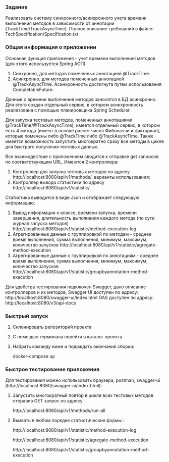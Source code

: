 ### Задание

Реализовать систему синхронного/асинхронного учета времени выполнения методов в зависимости от аннотации (TrackTime/TrackAsyncTime). 
Полное описание требований в файле: 
TechSpecification/Specification.txt

### Общая информация о приложении

Основная функция приложения - учет времени выполнения методов (для этого используется Spring АОП):
1) Синхронно, для методов помеченных аннотацией @TrackTime.
2) Асинхронно, для методов помеченных аннотацией @TrackAsyncTime. Асинхронность достигнута путем использования CompletableFuture.

Данные о времени выполнения методов заносятся в БД асинхронно. Для этого создан отдельный сервис, в котором 
асинхронность реализована с помощью планировщика Spring Scheduler.

Для запуска тестовых методов, помеченных аннотациями @TrackTime/@TrackAsyncTime), имеется отдельный сервис, в котором 
есть 4 метода (имеют в основе расчет чисел Фибоначчи и факториал), которые помечены либо @TrackTime либо @TrackAsyncTime.
Также имеется возможность запустить многократно сразу все методы в цикле для быстрого получения тестовых данных.

Все взаимодествие с приложением сводится к отправке get запросов по соответствующим URL.
Имеются 2 контроллера:
1) Контроллер для запуска тестовых методов по адресу http://localhost:8080/api/v1/methods/, варианты использования:
2) Контроллер вывода статистики по адресу http://localhost:8080/api/v1/statistic/

Статистика выводится в виде Json и отображает следующую информацию:
1) Вывод информации о классе, времени запуска, времени завершения, длительность выполнения каждого метода (по сути журнал запуска методов)
      http://localhost:8080/api/v1/statistic/method-execution-log
2) Агрегированные данные с группировкой по методам - среднее время выполнения, сумма выполнения, минимум, максимум, количество запусков
      http://localhost:8080/api/v1/statistic/agregate-method-execution
3) Агрегированные данные с группировкой по аннотациям - среднее время выполнения, сумма выполнения, минимум, максимум, количество запусков
      http://localhost:8080/api/v1/statistic/groupbyannotation-method-execution

Для удобства тестирования подключен Swagger, дано описание контроллеров и их методов, Swagger UI доступен по адресу:
http://localhost:8080/swagger-ui/index.html
OAS доступен по адресу:
http://localhost:8080/v3/api-docs


### Быстрый запуск
1) Склонировать репозиторий проекта
2) С помощью терминала перейти в каталог проекта
3) Набрать команду ниже и подождать окончания сборки: 
   
   docker-compose up


### Быстрое тестирование приложения

Для тестирования можно использовать браузера, postman, swagger-ui (http://localhost:8080/swagger-ui/index.html):
1) Запустить многократный повтор в цикле всех тестовых методов отправив GET запрос по адресу

   http://localhost:8080/api/v1/methods/run-all   

2) Вызвать в любом порядке статистические формы :

   http://localhost:8080/api/v1/statistic/method-execution-log

   http://localhost:8080/api/v1/statistic/agregate-method-execution

   http://localhost:8080/api/v1/statistic/groupbyannotation-method-execution

